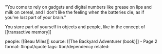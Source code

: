 "You come to rely on gadgets and digital numbers like grease on lips and milk on cereal, and I don't like the feeling when the batteries die, as if you've lost part of your brain." 


You store part of yourself in objects and people, like in the concept of [[transactive memory]]


people: [[Beau Miles]]
source: [[The Backyard Adventurer (book)]] - Page 2
format: #input/quote 
tags: #on/dependency 
related: 

